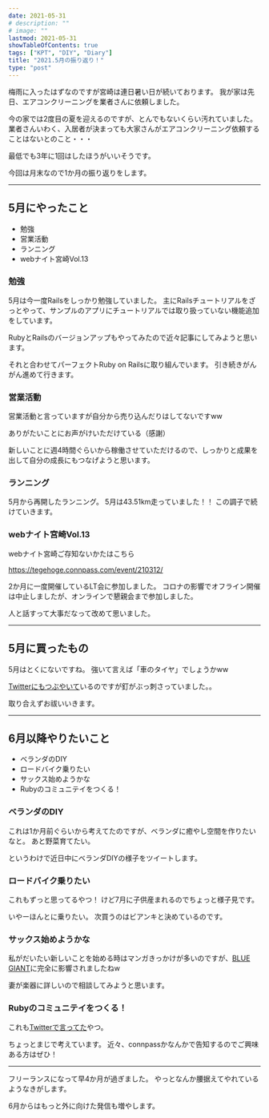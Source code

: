 ```yaml
---
date: 2021-05-31
# description: ""
# image: ""
lastmod: 2021-05-31
showTableOfContents: true
tags: ["KPT", "DIY", "Diary"]
title: "2021.5月の振り返り！"
type: "post"
---
```


梅雨に入ったはずなのですが宮崎は連日暑い日が続いております。
我が家は先日、エアコンクリーニングを業者さんに依頼しました。

今の家では2度目の夏を迎えるのですが、とんでもないくらい汚れていました。
業者さんいわく、入居者が決まっても大家さんがエアコンクリーニング依頼することはないとのこと・・・

最低でも3年に1回はしたほうがいいそうです。

今回は月末なので1か月の振り返りをします。

---

## 5月にやったこと

- 勉強
- 営業活動
- ランニング
- webナイト宮崎Vol.13

### 勉強

5月は今一度Railsをしっかり勉強していました。
主にRailsチュートリアルをざっとやって、サンプルのアプリにチュートリアルでは取り扱っていない機能追加をしています。

RubyとRailsのバージョンアップもやってみたので近々記事にしてみようと思います。

それと合わせてパーフェクトRuby on Railsに取り組んでいます。
引き続きがんがん進めて行きます。

### 営業活動

営業活動と言っていますが自分から売り込んだりはしてないですww

ありがたいことにお声がけいただけている（感謝）

新しいことに週4時間ぐらいから稼働させていただけるので、しっかりと成果を出して自分の成長にもつなげようと思います。

### ランニング

5月から再開したランニング。
5月は43.51km走っていました！！
この調子で続けていきます。

### webナイト宮崎Vol.13

webナイト宮崎ご存知ないかたはこちら

https://tegehoge.connpass.com/event/210312/

2か月に一度開催しているLT会に参加しました。
コロナの影響でオフライン開催は中止しましたが、オンラインで懇親会まで参加しました。

人と話すって大事だなって改めて思いました。

---

## 5月に買ったもの

5月はとくにないですね。
強いて言えば「車のタイヤ」でしょうかww

[Twitterにもつぶやいて](https://x.com/yamamon_zawawa/status/1392654935951495170)いるのですが釘がぶっ刺さっていました。。

取り合えずお祓いいきます。

---

## 6月以降やりたいこと

- ベランダのDIY
- ロードバイク乗りたい
- サックス始めようかな
- Rubyのコミュニテイをつくる！

### ベランダのDIY

これは1か月前ぐらいから考えてたのですが、ベランダに癒やし空間を作りたいなと。
あと野菜育てたい。

というわけで近日中にベランダDIYの様子をツイートします。

### ロードバイク乗りたい

これもずっと思ってるやつ！
けど7月に子供産まれるのでちょっと様子見です。

いやーほんとに乗りたい。
次買うのはビアンキと決めているのです。


### サックス始めようかな

私がだいたい新しいことを始める時はマンガきっかけが多いのですが、[BLUE GIANT](https://bluegiant.jp/first/)に完全に影響されましたねw

妻が楽器に詳しいので相談してみようと思います。

### Rubyのコミュニテイをつくる！

これも[Twitterで言ってた](https://x.com/yamamon_zawawa/status/1395745595181043716)やつ。

ちょっとまじで考えています。
近々、connpassかなんかで告知するのでご興味ある方はぜひ！

---

フリーランスになって早4か月が過ぎました。
やっとなんか腰据えてやれているようなきがします。

6月からはもっと外に向けた発信も増やします。
